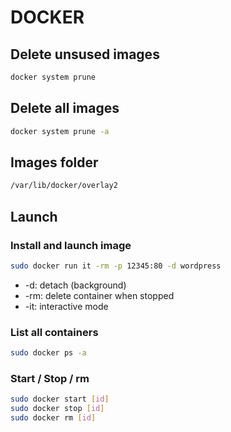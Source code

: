 # DOCKER

## Delete unsused images

```bash
docker system prune
```

## Delete all images

```bash
docker system prune -a
```

## Images folder

```bash
/var/lib/docker/overlay2
```

## Launch

### Install and launch image

```bash
sudo docker run it -rm -p 12345:80 -d wordpress
```

* -d: detach (background)
* -rm: delete container when stopped
* -it: interactive mode

### List all containers

```bash
sudo docker ps -a
```

### Start / Stop / rm

```bash
sudo docker start [id]
sudo docker stop [id]
sudo docker rm [id]
```
